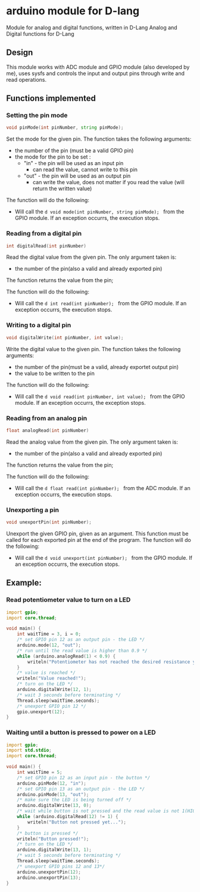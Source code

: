 # arduino module for D-lang
Module for analog and digital functions, written in D-Lang
Analog and Digital functions for D-Lang

## Design
This module works with ADC module and GPIO module (also developed by me), uses sysfs and controls
the input and output pins through write and read operations. 

## Functions implemented
### Setting the pin mode
````d
void pinMode(int pinNumber, string pinMode);
````
Set the mode for the given pin. The function takes the following arguments:
* the number of the pin (must be a valid GPIO pin)
* the mode for the pin to be set :
    * "in" - the pin will be used as an input pin
        * can read the value, cannot write to this pin
    * "out" - the pin will be used as an output pin 
        * can write the value, does not matter if you read the value (will return the written value)

The function will do the following:
* Will call the ````d void mode(int pinNumber, string pinMode); ```` from the GPIO module. 
If an exception occurrs, the execution stops.

### Reading from a digital pin
````d
int digitalRead(int pinNumber)
````
Read the digital value from the given pin. The only argument taken is:
* the number of the pin(also a valid and already exported pin)

The function returns the value from the pin;

The function will do the following:
* Will call the ````d int read(int pinNumber); ```` from the GPIO module.
If an exception occurrs, the execution stops.

### Writing to a digital pin
````d
void digitalWrite(int pinNumber, int value);
````
Write the digital value to the given pin. The function takes the following arguments:
* the number of the pin(must be a valid, already exportet output pin)
* the value to be written to the pin

The function will do the following:
* Will call the ````d void read(int pinNumber, int value); ```` from the GPIO module.
If an exception occurrs, the exception stops.

### Reading from an analog pin
````d
float analogRead(int pinNumber)
````
Read the analog value from the given pin. The only argument taken is:
* the number of the pin(also a valid and already exported pin)

The function returns the value from the pin;

The function will do the following:
* Will call the ````d float read(int pinNumber); ```` from the ADC module.
If an exception occurrs, the execution stops.

### Unexporting a pin
````d
void unexportPin(int pinNumber);
````
Unexport the given GPIO pin, given as an argument.
This function must be called for each exported pin at the end of the program.
The function will do the following:
* Will call the ````d void unexport(int pinNumber); ```` from the GPIO module.
If an exception occurrs, the execution stops.


## Example: 
### Read potentiometer value to turn on a LED
````d
import gpio;
import core.thread;

void main() {
    int waitTime = 3, i = 0;
    /* set GPIO pin 12 as an output pin - the LED */
    arduino.mode(12, "out");
    /* run until the read value is higher than 0.9 */
    while (arduino.analogRead(1) < 0.9) {
        writeln("Potentiometer has not reached the desired resistance yet...");
    }
    /* value is reached */ 
    writeln("Value reached!");
    /* turn on the LED */
    arduino.digitalWrite(12, 1);
    /* wait 3 seconds before terminating */
    Thread.sleep(waitTime.seconds);
    /* unexport GPIO pin 12 */
    gpio.unexport(12);
}
````

### Waiting until a button is pressed to power on a LED
````d
import gpio;
import std.stdio;
import core.thread;

void main() {
    int waitTime = 5;
    /* set GPIO pin 12 as an input pin - the button */
    arduino.pinMode(12, "in");
    /* set GPIO pin 13 as an output pin - the LED */
    arduino.pinMode(13, "out");
    /* make sure the LED is being turned off */
    arduino.digitalWrite(13, 0);
    /* wait while button is not pressed and the read value is not 1(HIGH) */
    while (arduino.digitalRead(12) != 1) {
        writeln("Button not pressed yet...");
    }
    /* button is pressed */
    writeln("Button pressed!");
    /* turn on the LED */
    arduino.digitalWrite(13, 1);
    /* wait 5 seconds before terminating */
    Thread.sleep(waitTime.seconds);
    /* unexport GPIO pins 12 and 13*/
    arduino.unexportPin(12);
    arduino.unexportPin(13);
}
````
